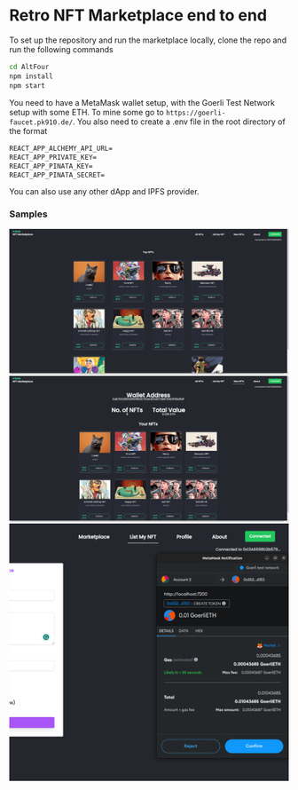 # Retro NFT Marketplace end to end



To set up the repository and run the marketplace locally, clone the repo and run the following commands
```bash
cd AltFour
npm install
npm start
```
You need to have a MetaMask wallet setup, with the Goerli Test Network setup with some ETH. To mine some go to `https://goerli-faucet.pk910.de/`. You also need to create a .env file in the root directory of the format
```
REACT_APP_ALCHEMY_API_URL=
REACT_APP_PRIVATE_KEY=
REACT_APP_PINATA_KEY=
REACT_APP_PINATA_SECRET=
```
You can also use any other dApp and IPFS provider.

### Samples
![home](src/assets/home.png)
![new](src/assets/new.png)
![metamask](src/assets/metamask2.png)